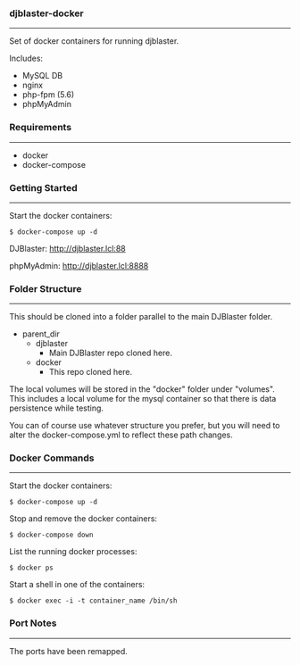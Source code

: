 ### djblaster-docker
----
Set of docker containers for running djblaster.

Includes:
* MySQL DB
* nginx
* php-fpm (5.6)
* phpMyAdmin

### Requirements
----
* docker
* docker-compose

### Getting Started
----
Start the docker containers:
```
$ docker-compose up -d
```

DJBlaster: http://djblaster.lcl:88

phpMyAdmin: http://djblaster.lcl:8888

### Folder Structure
----
This should be cloned into a folder parallel to the main DJBlaster folder.

* parent_dir
  * djblaster
    * Main DJBlaster repo cloned here.
  * docker
    * This repo cloned here.

The local volumes will be stored in the "docker" folder under "volumes". This includes a local volume for the mysql container so that there is data persistence while testing.

You can of course use whatever structure you prefer, but you will need to alter the docker-compose.yml to reflect these path changes.


### Docker Commands
----

Start the docker containers:
```
$ docker-compose up -d
```

Stop and remove the docker containers:
```
$ docker-compose down
```

List the running docker processes:
```
$ docker ps
```

Start a shell in one of the containers:
```
$ docker exec -i -t container_name /bin/sh
```


### Port Notes
----
The ports have been remapped.

